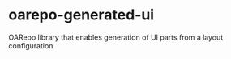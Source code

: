 # oarepo-generated-ui
OARepo library that enables generation of UI parts from a layout configuration

